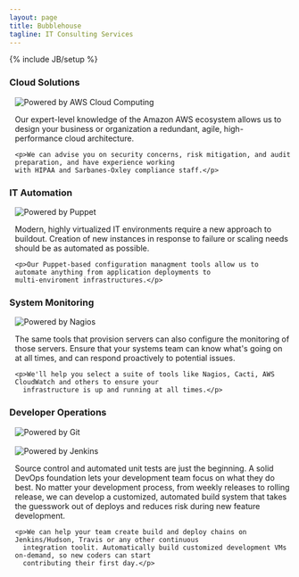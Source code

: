 ```yaml
---
layout: page
title: Bubblehouse
tagline: IT Consulting Services
---
```

{% include JB/setup %}

<div class="marketing-copy">

<h3>Cloud Solutions</h3>

<div class="row" style="margin-left: 10px">
  <div class="span2">
    <img src="{{ ASSET_PATH }}images/aws-logo.png" alt="Powered by AWS Cloud Computing">
  </div>

  <div class="span10">
    <p>Our expert-level knowledge of the Amazon AWS ecosystem allows us to design your business or organization
    a redundant, agile, high-performance cloud architecture.</p>

    <p>We can advise you on security concerns, risk mitigation, and audit preparation, and have experience working
    with HIPAA and Sarbanes-Oxley compliance staff.</p>
  </div>
</div>
    
<h3>IT Automation</h3>

<div class="row" style="margin-left: 10px">
  <div class="span2">
    <img src="{{ ASSET_PATH }}images/puppetlabs-logo.png" alt="Powered by Puppet">
  </div>

  <div class="span10">
    <p>Modern, highly virtualized IT environments require a new approach to buildout. Creation of new instances in
    response to failure or scaling needs should be as automated as possible.</p>

    <p>Our Puppet-based configuration managment tools allow us to automate anything from application deployments to
    multi-enviroment infrastructures.</p>
  </div>
</div>

<h3>System Monitoring</h3>

<div class="row" style="margin-left: 10px">
  <div class="span2">
    <img src="{{ ASSET_PATH }}images/nagios-logo.png" alt="Powered by Nagios">
  </div>

  <div class="span10">
    <p>The same tools that provision servers can also configure the monitoring of those servers. Ensure that your 
      systems team can know what's going on at all times, and can respond proactively to potential issues.</p>

    <p>We'll help you select a suite of tools like Nagios, Cacti, AWS CloudWatch and others to ensure your
      infrastructure is up and running at all times.</p>
  </div>
</div>

<h3>Developer Operations</h3>

<div class="row" style="margin-left: 10px">
  <div class="span2">
    <img src="{{ ASSET_PATH }}images/git-logo.png" alt="Powered by Git"><br><br>
    <img src="{{ ASSET_PATH }}images/jenkins-logo.png" alt="Powered by Jenkins">
  </div>

  <div class="span10">
    <p>Source control and automated unit tests are just the beginning. A solid DevOps foundation lets your 
      development team focus on what they do best. No matter your development process, from weekly releases to
      rolling release, we can develop a customized, automated build system that takes the guesswork out of
      deploys and reduces risk during new feature development.</p>

    <p>We can help your team create build and deploy chains on Jenkins/Hudson, Travis or any other continuous
      integration toolit. Automatically build customized development VMs on-demand, so new coders can start
      contributing their first day.</p>
  </div>
</div>

</div>

